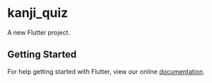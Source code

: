 # kanji_quiz

A new Flutter project.

## Getting Started

For help getting started with Flutter, view our online
[documentation](https://flutter.io/).
